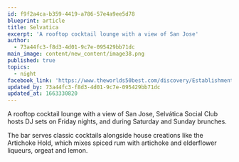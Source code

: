 ```yaml
---
id: f9f2a4ca-b359-4419-a786-57e4a9ee5d78
blueprint: article
title: Selvatica
excerpt: 'A rooftop cocktail lounge with a view of San Jose'
author:
  - 73a44fc3-f8d3-4d01-9c7e-095429bb71dc
main_image: content/new_content/image38.png
published: true
topics:
  - night
facebook_link: 'https://www.theworlds50best.com/discovery/Establishments/Costa-Rica/San-Jos%C3%A9/Selv%C3%A1tica-Social-Club.html'
updated_by: 73a44fc3-f8d3-4d01-9c7e-095429bb71dc
updated_at: 1663330820
---
```

A rooftop cocktail lounge with a view of San Jose, Selvática Social Club hosts DJ sets on Friday nights, and during Saturday and Sunday brunches.

The bar serves classic cocktails alongside house creations like the Artichoke Hold, which mixes spiced rum with artichoke and elderflower liqueurs, orgeat and lemon.